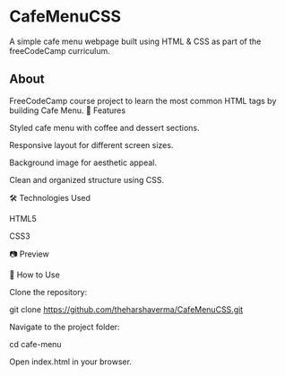# CafeMenuCSS
A simple cafe menu webpage built using HTML & CSS as part of the freeCodeCamp curriculum.

## About
FreeCodeCamp course project to learn the most common HTML tags by building Cafe Menu.
📌 Features

Styled cafe menu with coffee and dessert sections.

Responsive layout for different screen sizes.

Background image for aesthetic appeal.

Clean and organized structure using CSS.

🛠️ Technologies Used

HTML5

CSS3

📷 Preview



🚀 How to Use

Clone the repository:

git clone https://github.com/theharshaverma/CafeMenuCSS.git

Navigate to the project folder:

cd cafe-menu

Open index.html in your browser.

